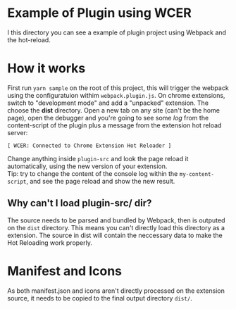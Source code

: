 # Example of Plugin using WCER

I this directory you can see a example of plugin project using Webpack and the hot-reload.

# How it works
First run `yarn sample` on the root of this project, this will trigger the webpack using the configuratuion withim `webpack.plugin.js`.
On chrome extensions, switch to "development mode" and add a "unpacked" extension. The choose the **dist** directory.
Open a new tab on any site (can't be the home page), open the debugger and you're going to see some *log* from the content-script of the plugin plus a message from the extension hot reload server:
```
[ WCER: Connected to Chrome Extension Hot Reloader ]
```
Change anything inside `plugin-src` and look the page reload it automatically, using the new version of your extension.  
Tip: try to change the content of the console log within the `my-content-script`, and see the page reload and show the new result.

## Why can't I load plugin-src/ dir?
The source needs to be parsed and bundled by Webpack, then is outputed on the `dist` directory. This means
you can't directly load this directory as a extension.
The source in dist will contain the neccessary data to make the Hot Reloading work properly.

# Manifest and Icons
As both manifest.json and icons aren't directly processed on the extension source, it needs to be
copied to the final output directory `dist/`.